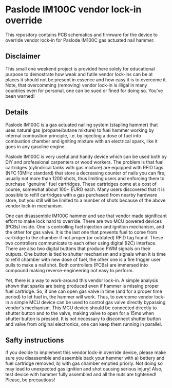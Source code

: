 # Paslode IM100C vendor lock-in override 

This repository contains PCB schematics and firmware for the device to override vendor lock-in for Paslode IM100C gas actuated nail hammer.

## Disclaimer

This small one weekend project is provided here solely for educational purpose to demostrate how weak and futile vendor lock-ins can be at places it should not be present in essence and how easy it is to overcome it. Note, that overcomming (removing) vendor lock-in is illigal in many countries even for personal, one can be sued or fined for doing so. You've been warned!

## Details

Paslode IM100C is a gas actuated nailing system (stapling hammer) that uses natural gas (propane/butane mixture) to fuel hammer working by internal combustion principle, i.e. by injecting a dose of fuel into combustion chamber and igniting mixture with an electrical spark, like it goes in any gasoline engine.

Paslode IM100C is very useful and handy device which can be used both by DIY and professional carpenters or wood workers. The problem is that fuel cartridges (cylindrical tanks with gas mixture) are equipped with RFID tags (NFC 13MHz standard) that store a decreasing counter of nails you can fire, usually not more than 1200 shots, thus limiting users and enforcing them to purchase "genuine" fuel cartridges. These cartridges come at a cost of course, somewhat about 100+ EURO each. Many users discovered that it is possible to refill cartridges with a gas purchased from nearby hardware store, but you still will be limited to a number of shots because of the above vendor lock-in mechanism.

One can disassemble IM100C hammer and see that vendor made significant effort to make lock hard to override. There are two MCU powered devices (PCBs) inside. One is controlling fuel injection and ignition mechanism, and the other for gas valve. It is the last one that prevents fuel to come from cartridge to the chamber if not proper (or outdated) RFID tag found. These two controllers communicate to each other using digital (I2C) interface. There are also two digital buttons that produce PWM signals on their outputs. One button is tied to shutter mechanism and signals when it is time to refill chamber with new dose of fuel, the other one is a fire trigger user pulls to make a nail shot. Both controllers (PCBs) are immersed into compound making reverse-engineering not easy to perform.

Yet, there is a way to work-around this vendor lock-in. A simple analysis shown that sparks are being produced even if hammer is missing proper fuel cartridge. So, if one can open gas valve in time (and for a proper time period) to let fuel in, the hammer will work. Thus, to overcome vendor lock-in a simple MCU device can be used to control gas valve directly bypassing vendor's mechanism. This MCU device should be connected directly to shutter button and to the valve, making valve to open for a 15ms when shutter button is pressed. It is not necessary to disconnect shutter button and valve from original electronics, one can keep them running in parallel.

## Safty instructions

If you decide to implement this vendor lock-in override device, please make sure you disassemble and assemble back your hammer with a) bettery and fuel cartridge removed, b) with gas chamber emptied priorly. Not doing so may lead to unexpected gas ignition and shot causing serious injury! Also, test device with hammer fully assembled and all the nuts are tightened! Please, be precautious!

